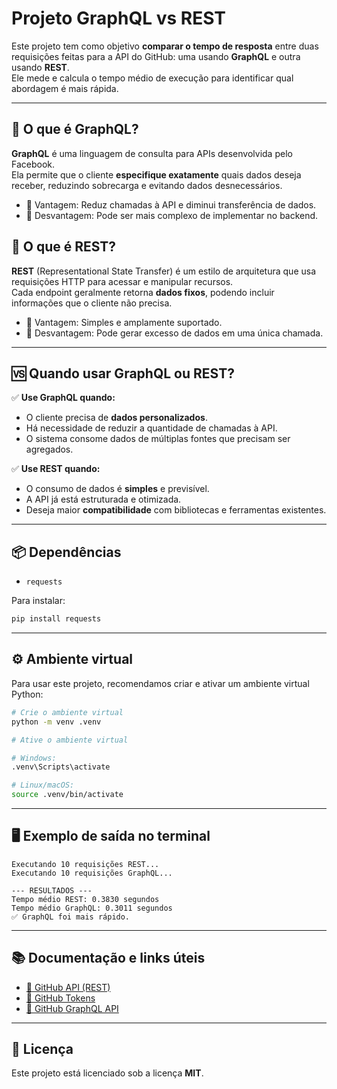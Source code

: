 # Projeto GraphQL vs REST

Este projeto tem como objetivo **comparar o tempo de resposta** entre duas requisições feitas para a API do GitHub: uma usando **GraphQL** e outra usando **REST**.  
Ele mede e calcula o tempo médio de execução para identificar qual abordagem é mais rápida.

---

## 📖 O que é GraphQL?
**GraphQL** é uma linguagem de consulta para APIs desenvolvida pelo Facebook.  
Ela permite que o cliente **especifique exatamente** quais dados deseja receber, reduzindo sobrecarga e evitando dados desnecessários.  
- 📌 Vantagem: Reduz chamadas à API e diminui transferência de dados.  
- 📌 Desvantagem: Pode ser mais complexo de implementar no backend.  

## 📖 O que é REST?
**REST** (Representational State Transfer) é um estilo de arquitetura que usa requisições HTTP para acessar e manipular recursos.  
Cada endpoint geralmente retorna **dados fixos**, podendo incluir informações que o cliente não precisa.  
- 📌 Vantagem: Simples e amplamente suportado.  
- 📌 Desvantagem: Pode gerar excesso de dados em uma única chamada.

---

## 🆚 Quando usar GraphQL ou REST?

✅ **Use GraphQL quando:**  
- O cliente precisa de **dados personalizados**.  
- Há necessidade de reduzir a quantidade de chamadas à API.  
- O sistema consome dados de múltiplas fontes que precisam ser agregados.  

✅ **Use REST quando:**  
- O consumo de dados é **simples** e previsível.  
- A API já está estruturada e otimizada.  
- Deseja maior **compatibilidade** com bibliotecas e ferramentas existentes.

---

## 📦 Dependências

- `requests`

Para instalar:  
```bash
pip install requests
```

---

## ⚙️ Ambiente virtual

Para usar este projeto, recomendamos criar e ativar um ambiente virtual Python:

```bash
# Crie o ambiente virtual
python -m venv .venv

# Ative o ambiente virtual

# Windows:
.venv\Scripts\activate

# Linux/macOS:
source .venv/bin/activate
```

---

## 🖥️ Exemplo de saída no terminal

```text
Executando 10 requisições REST...
Executando 10 requisições GraphQL...

--- RESULTADOS ---
Tempo médio REST: 0.3830 segundos
Tempo médio GraphQL: 0.3011 segundos
✅ GraphQL foi mais rápido.
```

---

## 📚 Documentação e links úteis

- [📌 GitHub API (REST)](https://docs.github.com/en/rest)
- [📌 GitHub Tokens](https://docs.github.com/en/authentication/keeping-your-account-and-data-secure/creating-a-personal-access-token)
- [📌 GitHub GraphQL API](https://docs.github.com/en/graphql)

---

## 📜 Licença

Este projeto está licenciado sob a licença **MIT**.
